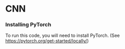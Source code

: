 # CNN

### Installing PyTorch

To run this code, you will need to install PyTorch.
(See https://pytorch.org/get-started/locally/)
